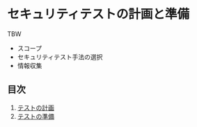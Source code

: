 # セキュリティテストの計画と準備

TBW

- スコープ
- セキュリティテスト手法の選択
- 情報収集

## 目次

1. [テストの計画](1-1%20planning.md)
2. [テストの準備](1-2%20preparation.md)